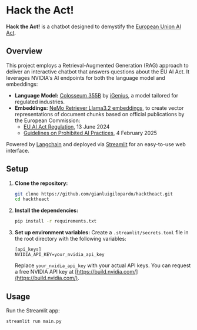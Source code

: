 # Hack the Act!
**Hack the Act!** is a chatbot designed to demystify the [European Union AI Act](https://digital-strategy.ec.europa.eu/en/policies/regulatory-framework-ai).

## Overview
This project employs a Retrieval-Augmented Generation (RAG) approach to deliver an interactive chatbot that answers questions about the EU AI Act. It leverages NVIDIA's AI endpoints for both the language model and embeddings:

- **Language Model:** [Colosseum 355B](https://build.nvidia.com/igenius/colosseum_355b_instruct_16k) by [iGenius](https://www.igenius.ai/), a model tailored for regulated industries.
- **Embeddings:** [NeMo Retriever Llama3.2 embeddings](https://build.nvidia.com/nvidia/llama-3_2-nv-embedqa-1b-v2?snippet_tab=langchain), to create vector representations of document chunks based on official publications by the European Commission:
  - [EU AI Act Regulation](https://eur-lex.europa.eu/eli/reg/2024/1689/oj/eng), 13 June 2024
  - [Guidelines on Prohibited AI Practices](https://digital-strategy.ec.europa.eu/en/library/commission-publishes-guidelines-prohibited-artificial-intelligence-ai-practices-defined-ai-act), 4 February 2025

Powered by [Langchain](https://www.langchain.com/) and deployed via [Streamlit](https://streamlit.io/) for an easy-to-use web interface.

## Setup
1.  **Clone the repository:**
    ```bash
    git clone https://github.com/gianluigilopardo/hacktheact.git
    cd hacktheact
    ```
2.  **Install the dependencies:**
    ```bash
    pip install -r requirements.txt
    ```
3.  **Set up environment variables:**
    Create a `.streamlit/secrets.toml` file in the root directory with the following variables:
    ```
    [api_keys]
    NVIDIA_API_KEY=your_nvidia_api_key
    ```
    Replace `your_nvidia_api_key` with your actual API keys. You can request a free NVIDIA API key at [https://build.nvidia.com/](https://build.nvidia.com/).

## Usage
Run the Streamlit app:
```
streamlit run main.py
```